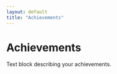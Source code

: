 ```yaml
---
layout: default
title: "Achievements"
---
```


# Achievements
Text block describing your achievements.
